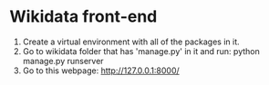 # Wikidata front-end

1. Create a virtual environment with all of the packages in it.
2. Go to wikidata folder that has 'manage.py' in it and run:
    python manage.py runserver
3. Go to this webpage: http://127.0.0.1:8000/
